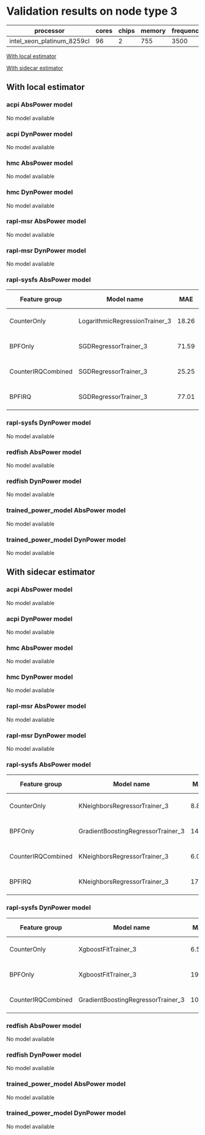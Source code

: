 # Validation results on node type 3

| processor | cores | chips | memory | frequency |
| --- | --- | --- | --- | --- |
| intel_xeon_platinum_8259cl | 96 | 2 | 755 | 3500 |

[With local estimator](#with-local-estimator)

[With sidecar estimator](#with-sidecar-estimator)

## With local estimator

### acpi AbsPower model

No model available

### acpi DynPower model

No model available

### hmc AbsPower model

No model available

### hmc DynPower model

No model available

### rapl-msr AbsPower model

No model available

### rapl-msr DynPower model

No model available

### rapl-sysfs AbsPower model

| Feature group | Model name | MAE | MAPE (%) | URL |
| --- | --- | --- | --- | --- |
| CounterOnly | LogarithmicRegressionTrainer_3 | 18.26 | 3.9 | https://raw.githubusercontent.com/sustainable-computing-io/kepler-model-db/main/models/v0.7/ec2-0.7.11/rapl-sysfs/AbsPower/CounterOnly/LogarithmicRegressionTrainer_3.json |
| BPFOnly | SGDRegressorTrainer_3 | 71.59 | 11.8 | https://raw.githubusercontent.com/sustainable-computing-io/kepler-model-db/main/models/v0.7/ec2-0.7.11/rapl-sysfs/AbsPower/BPFOnly/SGDRegressorTrainer_3.json |
| CounterIRQCombined | SGDRegressorTrainer_3 | 25.25 | 4.5 | https://raw.githubusercontent.com/sustainable-computing-io/kepler-model-db/main/models/v0.7/ec2-0.7.11/rapl-sysfs/AbsPower/CounterIRQCombined/SGDRegressorTrainer_3.json |
| BPFIRQ | SGDRegressorTrainer_3 | 77.01 | 9.4 | https://raw.githubusercontent.com/sustainable-computing-io/kepler-model-db/main/models/v0.7/ec2-0.7.11/rapl-sysfs/AbsPower/BPFIRQ/SGDRegressorTrainer_3.json |
### rapl-sysfs DynPower model

No model available

### redfish AbsPower model

No model available

### redfish DynPower model

No model available

### trained_power_model AbsPower model

No model available

### trained_power_model DynPower model

No model available

## With sidecar estimator

### acpi AbsPower model

No model available

### acpi DynPower model

No model available

### hmc AbsPower model

No model available

### hmc DynPower model

No model available

### rapl-msr AbsPower model

No model available

### rapl-msr DynPower model

No model available

### rapl-sysfs AbsPower model

| Feature group | Model name | MAE | MAPE (%) | URL |
| --- | --- | --- | --- | --- |
| CounterOnly | KNeighborsRegressorTrainer_3 | 8.84 | 2.5 | https://raw.githubusercontent.com/sustainable-computing-io/kepler-model-db/main/models/v0.7/ec2-0.7.11/rapl-sysfs/AbsPower/CounterOnly/KNeighborsRegressorTrainer_3.zip |
| BPFOnly | GradientBoostingRegressorTrainer_3 | 14.76 | 6.8 | https://raw.githubusercontent.com/sustainable-computing-io/kepler-model-db/main/models/v0.7/ec2-0.7.11/rapl-sysfs/AbsPower/BPFOnly/GradientBoostingRegressorTrainer_3.zip |
| CounterIRQCombined | KNeighborsRegressorTrainer_3 | 6.06 | 2.8 | https://raw.githubusercontent.com/sustainable-computing-io/kepler-model-db/main/models/v0.7/ec2-0.7.11/rapl-sysfs/AbsPower/CounterIRQCombined/KNeighborsRegressorTrainer_3.zip |
| BPFIRQ | KNeighborsRegressorTrainer_3 | 17.13 | 4.0 | https://raw.githubusercontent.com/sustainable-computing-io/kepler-model-db/main/models/v0.7/ec2-0.7.11/rapl-sysfs/AbsPower/BPFIRQ/KNeighborsRegressorTrainer_3.zip |
### rapl-sysfs DynPower model

| Feature group | Model name | MAE | MAPE (%) | URL |
| --- | --- | --- | --- | --- |
| CounterOnly | XgboostFitTrainer_3 | 6.50 | 46.3 | https://raw.githubusercontent.com/sustainable-computing-io/kepler-model-db/main/models/v0.7/ec2-0.7.11/rapl-sysfs/DynPower/CounterOnly/XgboostFitTrainer_3.zip |
| BPFOnly | XgboostFitTrainer_3 | 19.51 | 15.1 | https://raw.githubusercontent.com/sustainable-computing-io/kepler-model-db/main/models/v0.7/ec2-0.7.11/rapl-sysfs/DynPower/BPFOnly/XgboostFitTrainer_3.zip |
| CounterIRQCombined | GradientBoostingRegressorTrainer_3 | 10.86 | 8.6 | https://raw.githubusercontent.com/sustainable-computing-io/kepler-model-db/main/models/v0.7/ec2-0.7.11/rapl-sysfs/DynPower/CounterIRQCombined/GradientBoostingRegressorTrainer_3.zip |
### redfish AbsPower model

No model available

### redfish DynPower model

No model available

### trained_power_model AbsPower model

No model available

### trained_power_model DynPower model

No model available

